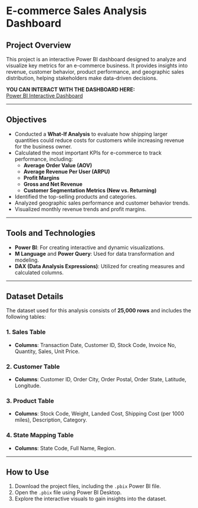 # E-commerce Sales Analysis Dashboard

## Project Overview  
This project is an interactive Power BI dashboard designed to analyze and visualize key metrics for an e-commerce business. It provides insights into revenue, customer behavior, product performance, and geographic sales distribution, helping stakeholders make data-driven decisions.

**YOU CAN INTERACT WITH THE DASHBOARD HERE:**  
[Power BI Interactive Dashboard](https://app.powerbi.com/view?r=eyJrIjoiNzFmZTNiNzgtZWI4OC00YmI3LWFhYzMtYjU4ZDA3YTllZDI4IiwidCI6IjJiNzczZDk5LWYyMjktNDcwNC1iNTYyLTVhMzE5ODgzMTc3OSIsImMiOjh9&pageName=a575f6de5f70d689f666)  

---

  ## Objectives  
- Conducted a **What-If Analysis** to evaluate how shipping larger quantities could reduce costs for customers while increasing revenue for the business owner.  
- Calculated the most important KPIs for e-commerce to track performance, including:  
  - **Average Order Value (AOV)**  
  - **Average Revenue Per User (ARPU)**  
  - **Profit Margins**  
  - **Gross and Net Revenue**  
  - **Customer Segmentation Metrics (New vs. Returning)**  
- Identified the top-selling products and categories.  
- Analyzed geographic sales performance and customer behavior trends.  
- Visualized monthly revenue trends and profit margins.  


---
## Tools and Technologies  
- **Power BI**: For creating interactive and dynamic visualizations.  
- **M Language** and **Power Query**: Used for data transformation and modeling.  
- **DAX (Data Analysis Expressions)**: Utilized for creating measures and calculated columns.  
---

## Dataset Details  
The dataset used for this analysis consists of **25,000 rows** and includes the following tables:  
### 1. **Sales Table**  
   - **Columns**: Transaction Date, Customer ID, Stock Code, Invoice No, Quantity, Sales, Unit Price.  
### 2. **Customer Table**  
   - **Columns**: Customer ID, Order City, Order Postal, Order State, Latitude, Longitude.  
### 3. **Product Table**  
   - **Columns**: Stock Code, Weight, Landed Cost, Shipping Cost (per 1000 miles), Description, Category.  
### 4. **State Mapping Table**  
   - **Columns**: State Code, Full Name, Region.  
---

## How to Use  
1. Download the project files, including the `.pbix` Power BI file.  
2. Open the `.pbix` file using Power BI Desktop.  
3. Explore the interactive visuals to gain insights into the dataset.  



